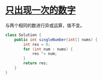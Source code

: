 # [只出现一次的数字](https://leetcode-cn.com/problems/single-number/)

与两个相同的数进行异或运算，值不变。

```java
class Solution {
    public int singleNumber(int[] nums) {
        int res = 0;
        for (int num : nums) {
            res ^= num;
        }
        return res;
    }
}
```

